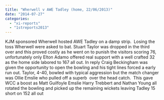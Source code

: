 ```yaml
---
title: "Wherwell v AWE Tadley (home, 22/06/2013)"
date: "2014-07-27"
categories: 
  - "xi-reports"
  - "1streports2013"
---
```


KJM sponsored Wherwell hosted AWE Tadley on a damp strip.  Losing the toss Wherwell were asked to bat. Stuart Taylor was dropped in the third over and this proved costly as he went on to punish the visitors scoring 76, unfortunately only Elton Adamo offered real support with a well crafted 32 as the home side labored to 167 all out. In reply Craig Beckingham was given the opportunity to open the bowling and his tight lines forced a early run out. Taylor, 4-40, bowled with typical aggression but the match changer was Ollie Emslie who pulled off a superb  over the head catch.  This gave WCC a boost as Matt Guilfoyle Emslie Harry Trebbert and Nathan Young all rotated the bowling and picked up the remaining wickets leaving Tadley 15 short on 152 all out

